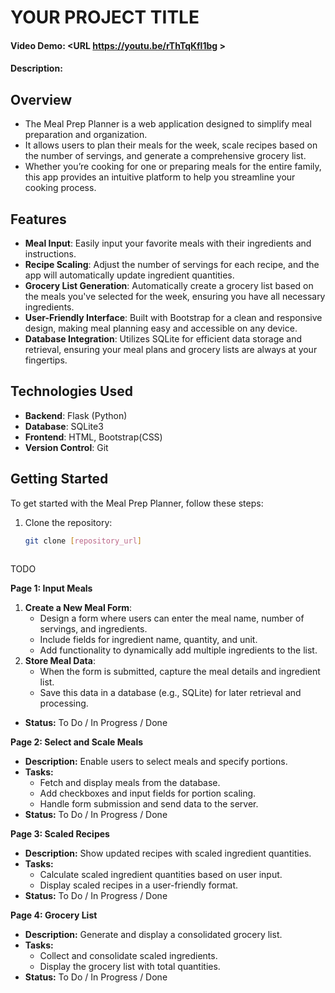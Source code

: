 # YOUR PROJECT TITLE
#### Video Demo:  <URL https://youtu.be/rThTqKfl1bg >
#### Description:


## Overview
- The Meal Prep Planner is a web application designed to simplify meal preparation and organization.
- It allows users to plan their meals for the week, scale recipes based on the number of servings, and generate a comprehensive grocery list.
- Whether you’re cooking for one or preparing meals for the entire family, this app provides an intuitive platform to help you streamline your cooking process.

## Features
- **Meal Input**: Easily input your favorite meals with their ingredients and instructions.
- **Recipe Scaling**: Adjust the number of servings for each recipe, and the app will automatically update ingredient quantities.
- **Grocery List Generation**: Automatically create a grocery list based on the meals you've selected for the week, ensuring you have all necessary ingredients.
- **User-Friendly Interface**: Built with Bootstrap for a clean and responsive design, making meal planning easy and accessible on any device.
- **Database Integration**: Utilizes SQLite for efficient data storage and retrieval, ensuring your meal plans and grocery lists are always at your fingertips.

## Technologies Used
- **Backend**: Flask (Python)
- **Database**: SQLite3
- **Frontend**: HTML, Bootstrap(CSS)
- **Version Control**: Git

## Getting Started
To get started with the Meal Prep Planner, follow these steps:
1. Clone the repository:
   ```bash
   git clone [repository_url]



TODO

**Page 1: Input Meals**

1. **Create a New Meal Form**:
    - Design a form where users can enter the meal name, number of servings, and ingredients.
    - Include fields for ingredient name, quantity, and unit.
    - Add functionality to dynamically add multiple ingredients to the list.
2. **Store Meal Data**:
    - When the form is submitted, capture the meal details and ingredient list.
    - Save this data in a database (e.g., SQLite) for later retrieval and processing.
- **Status:** To Do / In Progress / Done

**Page 2: Select and Scale Meals**

- **Description:** Enable users to select meals and specify portions.
- **Tasks:**
    - Fetch and display meals from the database.
    - Add checkboxes and input fields for portion scaling.
    - Handle form submission and send data to the server.
- **Status:** To Do / In Progress / Done

**Page 3: Scaled Recipes**

- **Description:** Show updated recipes with scaled ingredient quantities.
- **Tasks:**
    - Calculate scaled ingredient quantities based on user input.
    - Display scaled recipes in a user-friendly format.
- **Status:** To Do / In Progress / Done

**Page 4: Grocery List**

- **Description:** Generate and display a consolidated grocery list.
- **Tasks:**
    - Collect and consolidate scaled ingredients.
    - Display the grocery list with total quantities.
- **Status:** To Do / In Progress / Done
